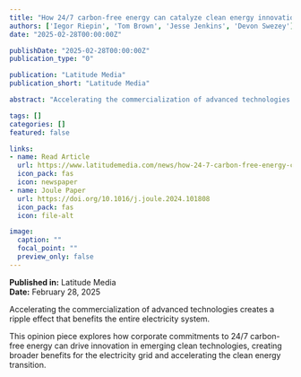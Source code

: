 ```yaml
---
title: "How 24/7 carbon-free energy can catalyze clean energy innovation"
authors: ['Iegor Riepin', 'Tom Brown', 'Jesse Jenkins', 'Devon Swezey']
date: "2025-02-28T00:00:00Z"

publishDate: "2025-02-28T00:00:00Z"
publication_type: "0"

publication: "Latitude Media"
publication_short: "Latitude Media"

abstract: "Accelerating the commercialization of advanced technologies creates a ripple effect that benefits the entire electricity system."

tags: []
categories: []
featured: false

links:
- name: Read Article
  url: https://www.latitudemedia.com/news/how-24-7-carbon-free-energy-can-catalyze-clean-energy-innovation/
  icon_pack: fas
  icon: newspaper
- name: Joule Paper
  url: https://doi.org/10.1016/j.joule.2024.101808
  icon_pack: fas
  icon: file-alt

image:
  caption: ""
  focal_point: ""
  preview_only: false
---
```


**Published in:** Latitude Media  
**Date:** February 28, 2025

Accelerating the commercialization of advanced technologies creates a ripple effect that benefits the entire electricity system.

This opinion piece explores how corporate commitments to 24/7 carbon-free energy can drive innovation in emerging clean technologies, creating broader benefits for the electricity grid and accelerating the clean energy transition.
